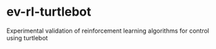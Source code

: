 # ev-rl-turtlebot
Experimental validation of reinforcement learning algorithms for control using turtlebot
